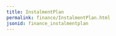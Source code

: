 ```yaml
---
title: InstalmentPlan
permalink: finance/InstalmentPlan.html
jsonid: finance_instalmentplan
---
```

